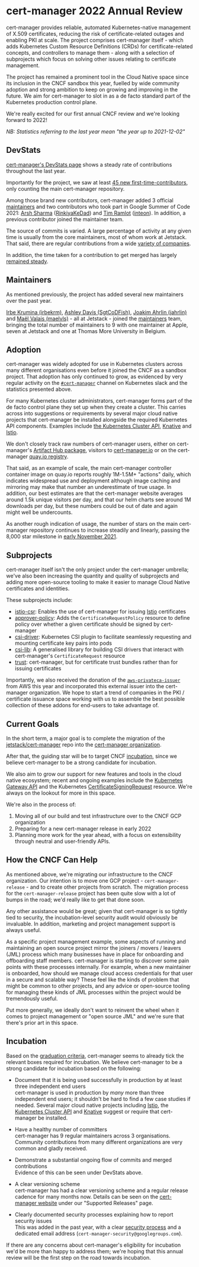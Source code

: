 # cert-manager 2022 Annual Review

cert-manager provides reliable, automated Kubernetes-native management of X.509 certificates, reducing the risk of certificate-related outages and enabling PKI at scale. The project comprises cert-manager itself - which adds Kubernetes Custom Resource Definitions (CRDs) for certificate-related concepts, and controllers to manage them - along with a selection of subprojects which focus on solving other issues relating to certificate management.

The project has remained a prominent tool in the Cloud Native space since its inclusion in the CNCF sandbox this year, fuelled by wide community adoption and strong ambition to keep on growing and improving in the future. We aim for cert-manager to slot in as a de facto standard part of the Kubernetes production control plane.

We're really excited for our first annual CNCF review and we're looking forward to 2022!

_NB: Statistics referring to the last year mean "the year up to 2021-12-02"_

## DevStats

[cert-manager's DevStats page](https://certmanager.devstats.cncf.io/d/8/dashboards?orgId=1&refresh=15m&from=now-1y&to=now-1h) shows a steady rate of contributions throughout the last year.

Importantly for the project, we saw at least [45 new first-time-contributors](https://certmanager.devstats.cncf.io/d/52/new-contributors-table?orgId=1&from=now-1y&to=now&var-repogroup_name=cert-manager&viewPanel=1), only counting the main cert-manager repository.

Among those brand new contributors, cert-manager added 3 official [maintainers](https://github.com/jetstack/cert-manager/blob/71de30931fc54eba59853097b1699ffdc4bbc974/OWNERS) and two contributors who took part in Google Summer of Code 2021: [Arsh Sharma](https://summerofcode.withgoogle.com/archive/2021/projects/4983164438577152/) ([RinkiyaKeDad](https://github.com/RinkiyaKeDad)) and [Tim Ramlot](https://summerofcode.withgoogle.com/archive/2021/projects/5686178510012416/) ([inteon](https://github.com/inteon)). In addition, a previous contributor joined the maintainer team.

The source of commits is varied. A large percentage of activity at any given time is usually from the core maintainers, most of whom work at Jetstack. That said, there are regular contributions from a wide [variety of companies](https://certmanager.devstats.cncf.io/d/4/company-statistics-by-repository-group?orgId=1&var-period=d7&var-metric=activity&var-repogroup_name=cert-manager&var-companies=All&from=now-1y&to=now).

In addition, the time taken for a contribution to get merged has largely [remained steady](https://certmanager.devstats.cncf.io/d/16/opened-to-merged?orgId=1&var-period=m&var-repogroup_name=cert-manager&from=now-1y&to=now).

## Maintainers

As mentioned previously, the project has added several new maintainers over the past year.

[Irbe Krumina (irbekrm)](https://github.com/irbekrm), [Ashley Davis (SgtCoDFish)](https://github.com/SgtCoDFish), [Joakim Ahrlin (jahrlin)](https://github.com/jahrlin) and [Maël Valais (maelvls)](https://github.com/maelvls) - all at Jetstack - joined the [maintainers](https://github.com/jetstack/cert-manager/blob/71de30931fc54eba59853097b1699ffdc4bbc974/OWNERS) team, bringing the total number of maintainers to 9 with one maintainer at Apple, seven at Jetstack and one at Thomas More University in Belgium.

## Adoption

cert-manager was widely adopted for use in Kubernetes clusters across many different organisations even before it joined the CNCF as a sandbox project. That adoption has only continued to grow, as evidenced by very regular activity on the [`#cert-manager`](https://kubernetes.slack.com/archives/C4NV3DWUC) channel on Kubernetes slack and the statistics presented above.

For many Kubernetes cluster administrators, cert-manager forms part of the de facto control plane they set up when they create a cluster. This carries across into suggestions or requirements by several major cloud native projects that cert-manager be installed alongside the required Kubernetes API components. Examples include [the Kubernetes Cluster API](https://cluster-api.sigs.k8s.io/developer/guide.html#cert-manager), [Knative](https://knative.dev/development/install/serving/installing-cert-manager/) and [Istio](https://istio.io/latest/docs/ops/integrations/certmanager/).

We don't closely track raw numbers of cert-manager users, either on cert-manager's [Artifact Hub package](https://artifacthub.io/packages/helm/cert-manager/cert-manager), visitors to [cert-manager.io](https://cert-manager.io) or on the cert-manager [quay.io registry](https://quay.io/repository/jetstack/cert-manager-controller).

That said, as an example of scale, the main cert-manager controller container image on quay.io reports roughly 1M-1.5M+ "actions" daily, which indicates widespread use and deployment although image caching and mirroring may make that number an underestimate of true usage. In addition, our best estimates are that the cert-manager website averages around 1.5k unique visitors per day, and that our helm charts see around 1M downloads per day, but these numbers could be out of date and again might well be undercounts.

As another rough indication of usage, the number of stars on the main cert-manager repository continues to increase steadily and linearly, passing the 8,000 star milestone in [early November 2021](https://certmanager.devstats.cncf.io/d/3/stars-and-forks-by-repository?orgId=1).

## Subprojects

cert-manager itself isn't the only project under the cert-manager umbrella; we've also been increasing the quantity and quality of subprojects and adding more open-source tooling to make it easier to manage Cloud Native certificates and identities.

These subprojects include:

- [istio-csr](https://github.com/cert-manager/istio-csr): Enables the use of cert-manager for issuing [Istio](https://istio.io/) certificates
- [approver-policy](https://github.com/cert-manager/approver-policy): Adds the `CertificateRequestPolicy` resource to define policy over whether a given certificate should be signed by cert-manager
- [csi-driver](https://github.com/cert-manager/csi-driver): Kubernetes CSI plugin to facilitate seamlessly requesting and mounting certificate key pairs into pods
- [csi-lib](https://github.com/cert-manager/csi-lib): A generalised library for building CSI drivers that interact with cert-manager's `CertificateRequest` resource
- [trust](https://github.com/cert-manager/trust): cert-manager, but for certificate trust bundles rather than for issuing certificates

Importantly, we also received the donation of the [`aws-privateca-issuer`](https://github.com/cert-manager/aws-privateca-issuer) from AWS this year and incorporated this external issuer into the cert-manager organization. We hope to start a trend of companies in the PKI / certificate issuance space working with us to assemble the best possible collection of these addons for end-users to take advantage of.

## Current Goals

In the short term, a major goal is to complete the migration of the [jetstack/cert-manager](https://github.com/jetstack/cert-manager) repo into the [cert-manager organization](https://github.com/cert-manager/).

After that, the guiding star will be to target CNCF [incubation](https://github.com/cncf/toc/blob/main/process/graduation_criteria.md#incubating-stage), since we believe cert-manager to be a strong candidate for incubation.

We also aim to grow our support for new features and tools in the cloud native ecosystem; recent and ongoing examples include the [Kubernetes Gateway API](https://gateway-api.sigs.k8s.io/) and the Kubernetes [CertificateSigningRequest](https://kubernetes.io/docs/reference/access-authn-authz/certificate-signing-requests/) resource. We're always on the lookout for more in this space.

We're also in the process of:

1. Moving all of our build and test infrastructure over to the CNCF GCP organization
2. Preparing for a new cert-manager release in early 2022
3. Planning more work for the year ahead, with a focus on extensibility through neutral and user-friendly APIs.

## How the CNCF Can Help

As mentioned above, we're migrating our infrastructure to the CNCF organization. Our intention is to move one GCP project - `cert-manager-release` - and to create other projects from scratch. The migration process for the `cert-manager-release` project has been quite slow with a lot of bumps in the road; we'd really like to get that done soon.

Any other assistance would be great; given that cert-manager is so tightly tied to security, the incubation-level security audit would obviously be invaluable. In addition, marketing and project management support is always useful.

As a specific project management example, some aspects of running and maintaining an open source project mirror the joiners / movers / leavers (JML) process which many businesses have in place for onboarding and
offboarding staff members. cert-manager is starting to discover some pain points with these processes internally. For example, when a new maintainer is onboarded, how should we manage cloud access credentials for that
user in a secure and scalable way? These feel like the kinds of problem that might be common to other projects, and any advice or open-source tooling for managing these kinds of JML processes within the project would
be tremendously useful.

Put more generally, we ideally don't want to reinvent the wheel when it comes to project management or "open source JML" and we're sure that there's prior art in this space.

## Incubation

Based on the [graduation criteria](https://github.com/cncf/toc/blob/main/process/graduation_criteria.md#incubating-stage), cert-manager seems to already tick the relevant boxes required for incubation. We believe cert-manager to be a strong candidate for incubation based on the following:

- Document that it is being used successfully in production by at least three independent end users   
  cert-manager is used in production by _many_ more than three independent end users; it shouldn't be hard to find a few case studies if needed. Several major cloud native projects including [Istio](https://istio.io/latest/docs/ops/integrations/certmanager/), the [Kubernetes Cluster API](https://cluster-api.sigs.k8s.io/developer/guide.html#cert-manager) and [Knative](https://knative.dev/development/install/serving/installing-cert-manager/) suggest or require that cert-manager be installed.

- Have a healthy number of committers   
  cert-manager has 9 regular maintainers across 3 organisations. Community contributions from many different organizations are very common and gladly received.

- Demonstrate a substantial ongoing flow of commits and merged contributions   
  Evidence of this can be seen under DevStats above.

- A clear versioning scheme   
  cert-manager has had a clear versioning scheme and a regular release cadence for many months now. Details can be seen on the [cert-manager website](https://cert-manager.io/docs/installation/supported-releases/) under our "Supported Releases" page.

- Clearly documented security processes explaining how to report security issues   
  This was added in the past year, with a clear [security process](https://github.com/jetstack/cert-manager/blob/3191293cb8b475f94aa9f4c843178039c5bb6a48/SECURITY.md) and a dedicated email address (`cert-manager-security@googlegroups.com`).

If there are any concerns about cert-manager's eligibility for incubation we'd be more than happy to address them; we're hoping that this annual review will be the first step on the road towards incubation.
